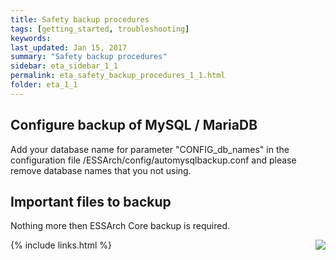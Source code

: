 ```yaml
---
title: Safety backup procedures
tags: [getting_started, troubleshooting]
keywords:
last_updated: Jan 15, 2017
summary: "Safety backup procedures"
sidebar: eta_sidebar_1_1
permalink: eta_safety_backup_procedures_1_1.html
folder: eta_1_1
---
```


## Configure backup of MySQL / MariaDB
Add your database name for parameter "CONFIG_db_names" in the configuration file /ESSArch/config/automysqlbackup.conf and please remove database names that you
not using.

## Important files to backup
Nothing more then ESSArch Core backup is required.

[<img align="right" src="images/n.png">](eta_logfiles_1_1.html)
{% include links.html %}
